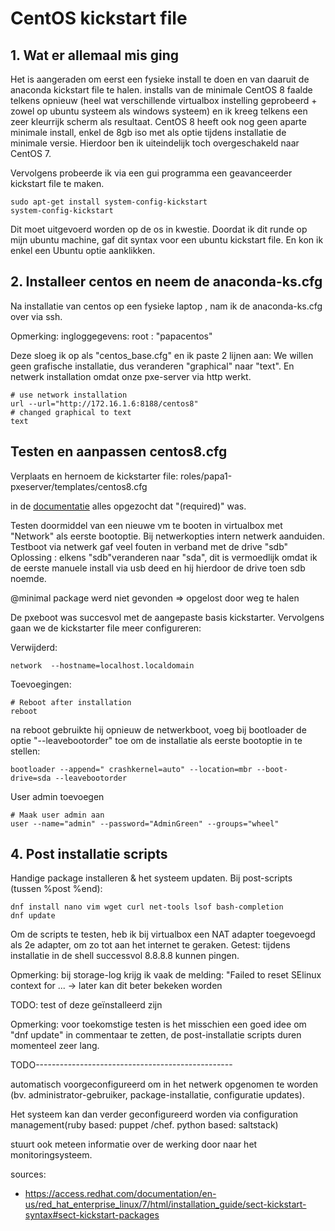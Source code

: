 # CentOS kickstart file

## 1. Wat er allemaal mis ging

Het is aangeraden om eerst een fysieke install te doen en van daaruit de anaconda kickstart file te halen.
installs van de minimale CentOS 8 faalde telkens opnieuw (heel wat verschillende virtualbox instelling geprobeerd + zowel op ubuntu systeem als windows systeem) en ik kreeg telkens een zeer kleurrijk scherm als resultaat. CentOS 8 heeft ook nog geen aparte minimale install, enkel de 8gb iso met als optie tijdens installatie de minimale versie. Hierdoor ben ik uiteindelijk toch overgeschakeld naar CentOS 7.

Vervolgens probeerde ik via een gui programma een geavanceerder kickstart file te maken. 

	sudo apt-get install system-config-kickstart
	system-config-kickstart
Dit moet uitgevoerd worden op de os in kwestie. Doordat ik dit runde op mijn ubuntu machine, gaf dit syntax voor een ubuntu kickstart file. En kon ik enkel een Ubuntu optie aanklikken.

## 2. Installeer centos en neem de anaconda-ks.cfg

Na installatie van centos op een fysieke laptop , nam ik de anaconda-ks.cfg over via ssh.

Opmerking: ingloggegevens: root : "papacentos"

Deze sloeg ik op als "centos_base.cfg" en ik paste 2 lijnen aan:
We willen geen grafische installatie, dus veranderen "graphical" naar "text". En netwerk installation omdat onze pxe-server via http werkt.

	# use network installation
	url --url="http://172.16.1.6:8188/centos8"
	# changed graphical to text
	text

## Testen en aanpassen centos8.cfg

Verplaats en hernoem de kickstarter file: roles/papa1-pxeserver/templates/centos8.cfg

in de [documentatie](https://access.redhat.com/documentation/en-us/red_hat_enterprise_linux/7/html/installation_guide/sect-kickstart-syntax#sect-kickstart-packages) alles opgezocht dat "(required)" was.

Testen doormiddel van een nieuwe vm te booten in virtualbox met  "Network" als eerste bootoptie. Bij netwerkopties intern netwerk aanduiden.
Testboot via netwerk gaf veel fouten in verband met de drive "sdb"
 Oplossing : elkens "sdb"veranderen naar "sda", dit is vermoedlijk omdat ik de eerste manuele install via usb deed en hij hierdoor de drive toen sdb noemde.

@minimal package werd niet gevonden => opgelost door weg te halen

De pxeboot was succesvol met de aangepaste basis kickstarter. Vervolgens gaan we de kickstarter file meer configureren:

Verwijderd:

	network  --hostname=localhost.localdomain

Toevoegingen:

```
# Reboot after installation
reboot
```

na reboot gebruikte hij opnieuw de netwerkboot, voeg bij bootloader de optie "--leavebootorder" toe om de installatie als eerste bootoptie in te stellen:

	bootloader --append=" crashkernel=auto" --location=mbr --boot-drive=sda --leavebootorder

User admin toevoegen

	# Maak user admin aan
	user --name="admin" --password="AdminGreen" --groups="wheel"



## 4. Post installatie scripts

Handige package installeren & het systeem updaten.
Bij post-scripts (tussen %post %end):

	dnf install nano vim wget curl net-tools lsof bash-completion
	dnf update

Om de scripts te testen, heb ik bij virtualbox een NAT adapter toegevoegd als 2e adapter, om zo tot aan het internet te geraken.
Getest: tijdens installatie in de shell successvol 8.8.8.8 kunnen pingen.

Opmerking: bij storage-log krijg ik vaak de melding: "Failed to reset SElinux context for ... -> later kan dit beter bekeken worden

TODO: test of deze geïnstalleerd zijn

Opmerking: voor toekomstige testen is het  misschien een goed idee om "dnf update" in commentaar te zetten, de post-installatie scripts duren momenteel zeer lang.

TODO-------------------------------------------------

automatisch voorgeconfigureerd om in het netwerk opgenomen te worden (bv. administrator-gebruiker, package-installatie, configuratie updates). 

Het systeem kan dan verder geconfigureerd worden via configuration management(ruby based: puppet /chef. python based: saltstack)

stuurt ook meteen informatie over de werking door naar het monitoringsysteem.



sources:

* https://access.redhat.com/documentation/en-us/red_hat_enterprise_linux/7/html/installation_guide/sect-kickstart-syntax#sect-kickstart-packages